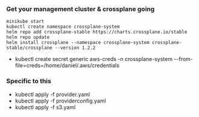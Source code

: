 
### Get your management cluster & crossplane going

```shell
minikube start
kubectl create namespace crossplane-system
helm repo add crossplane-stable https://charts.crossplane.io/stable
helm repo update
helm install crossplane --namespace crossplane-system crossplane-stable/crossplane --version 1.2.2
```
- kubectl create secret generic aws-creds -n crossplane-system --from-file=creds=/home/daniel/.aws/credentials

### Specific to this 

- kubectl apply -f provider.yaml
- kubectl apply -f providerconfig.yaml
- kubectl apply -f s3.yaml